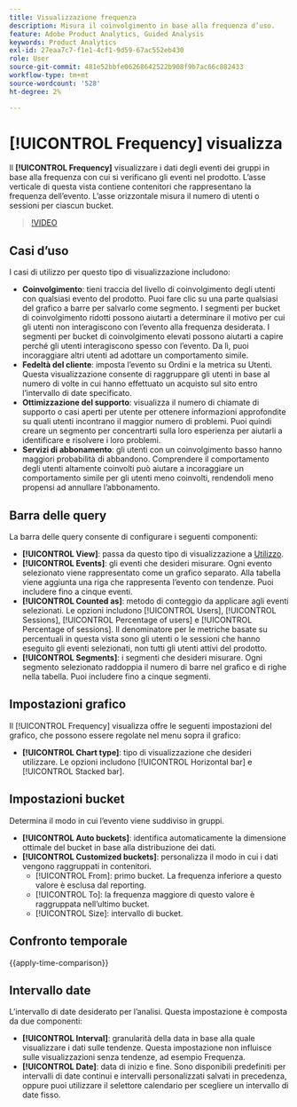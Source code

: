 ```yaml
---
title: Visualizzazione frequenza
description: Misura il coinvolgimento in base alla frequenza d’uso.
feature: Adobe Product Analytics, Guided Analysis
keywords: Product Analytics
exl-id: 27eaa7c7-f1e1-4cf1-9d59-67ac552eb430
role: User
source-git-commit: 481e52bbfe06268642522b908f9b7ac66c882433
workflow-type: tm+mt
source-wordcount: '528'
ht-degree: 2%

---
```


# [!UICONTROL Frequency] visualizza

Il **[!UICONTROL Frequency]** visualizzare i dati degli eventi dei gruppi in base alla frequenza con cui si verificano gli eventi nel prodotto. L’asse verticale di questa vista contiene contenitori che rappresentano la frequenza dell’evento. L’asse orizzontale misura il numero di utenti o sessioni per ciascun bucket.

>[!VIDEO](https://video.tv.adobe.com/v/3428089/?learn=on)

## Casi d’uso

I casi di utilizzo per questo tipo di visualizzazione includono:

* **Coinvolgimento**: tieni traccia del livello di coinvolgimento degli utenti con qualsiasi evento del prodotto. Puoi fare clic su una parte qualsiasi del grafico a barre per salvarlo come segmento. I segmenti per bucket di coinvolgimento ridotti possono aiutarti a determinare il motivo per cui gli utenti non interagiscono con l’evento alla frequenza desiderata. I segmenti per bucket di coinvolgimento elevati possono aiutarti a capire perché gli utenti interagiscono spesso con l’evento. Da lì, puoi incoraggiare altri utenti ad adottare un comportamento simile.
* **Fedeltà del cliente**: imposta l’evento su Ordini e la metrica su Utenti. Questa visualizzazione consente di raggruppare gli utenti in base al numero di volte in cui hanno effettuato un acquisto sul sito entro l’intervallo di date specificato.
* **Ottimizzazione del supporto**: visualizza il numero di chiamate di supporto o casi aperti per utente per ottenere informazioni approfondite su quali utenti incontrano il maggior numero di problemi. Puoi quindi creare un segmento per concentrarti sulla loro esperienza per aiutarli a identificare e risolvere i loro problemi.
* **Servizi di abbonamento**: gli utenti con un coinvolgimento basso hanno maggiori probabilità di abbandono. Comprendere il comportamento degli utenti altamente coinvolti può aiutare a incoraggiare un comportamento simile per gli utenti meno coinvolti, rendendoli meno propensi ad annullare l’abbonamento.

## Barra delle query

La barra delle query consente di configurare i seguenti componenti:

* **[!UICONTROL View]**: passa da questo tipo di visualizzazione a [Utilizzo](usage.md).
* **[!UICONTROL Events]**: gli eventi che desideri misurare. Ogni evento selezionato viene rappresentato come un grafico separato. Alla tabella viene aggiunta una riga che rappresenta l’evento con tendenze. Puoi includere fino a cinque eventi.
* **[!UICONTROL Counted as]**: metodo di conteggio da applicare agli eventi selezionati. Le opzioni includono [!UICONTROL Users], [!UICONTROL Sessions], [!UICONTROL Percentage of users] e [!UICONTROL Percentage of sessions]. Il denominatore per le metriche basate su percentuali in questa vista sono gli utenti o le sessioni che hanno eseguito gli eventi selezionati, non tutti gli utenti attivi del prodotto.
* **[!UICONTROL Segments]**: i segmenti che desideri misurare. Ogni segmento selezionato raddoppia il numero di barre nel grafico e di righe nella tabella. Puoi includere fino a cinque segmenti.

## Impostazioni grafico

Il [!UICONTROL Frequency] visualizza offre le seguenti impostazioni del grafico, che possono essere regolate nel menu sopra il grafico:

* **[!UICONTROL Chart type]**: tipo di visualizzazione che desideri utilizzare. Le opzioni includono [!UICONTROL Horizontal bar] e [!UICONTROL Stacked bar].

## Impostazioni bucket

Determina il modo in cui l’evento viene suddiviso in gruppi.

* **[!UICONTROL Auto buckets]**: identifica automaticamente la dimensione ottimale del bucket in base alla distribuzione dei dati.
* **[!UICONTROL Customized buckets]**: personalizza il modo in cui i dati vengono raggruppati in contenitori.
   * [!UICONTROL From]: primo bucket. La frequenza inferiore a questo valore è esclusa dal reporting.
   * [!UICONTROL To]: la frequenza maggiore di questo valore è raggruppata nell’ultimo bucket.
   * [!UICONTROL Size]: intervallo di bucket.

## Confronto temporale

{{apply-time-comparison}}

## Intervallo date

L’intervallo di date desiderato per l’analisi. Questa impostazione è composta da due componenti:

* **[!UICONTROL Interval]**: granularità della data in base alla quale visualizzare i dati sulle tendenze. Questa impostazione non influisce sulle visualizzazioni senza tendenze, ad esempio Frequenza.
* **[!UICONTROL Date]**: data di inizio e fine. Sono disponibili predefiniti per intervalli di date continui e intervalli personalizzati salvati in precedenza, oppure puoi utilizzare il selettore calendario per scegliere un intervallo di date fisso.
